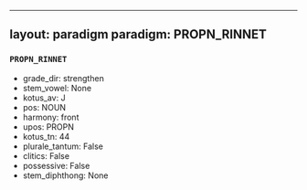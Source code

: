
---
layout: paradigm
paradigm: PROPN_RINNET
---
### ` PROPN_RINNET `


* grade_dir: strengthen
* stem_vowel: None
* kotus_av: J
* pos: NOUN
* harmony: front
* upos: PROPN
* kotus_tn: 44
* plurale_tantum: False
* clitics: False
* possessive: False
* stem_diphthong: None
